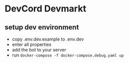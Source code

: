 # DevCord Devmarkt

## setup dev environment
- copy .env.dev.example to .env.dev
- enter all properties
- add the bot to your server
- run `docker-compose -f docker-compose.debug.yaml up`
